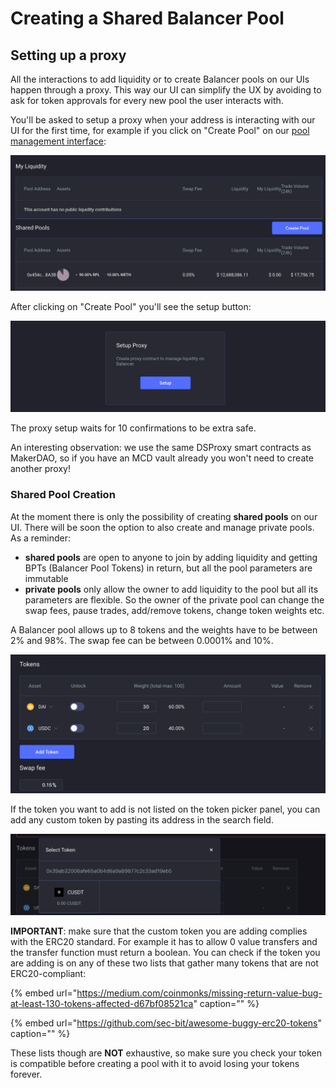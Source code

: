 # Creating a Shared Balancer Pool

## Setting up a proxy

All the interactions to add liquidity or to create Balancer pools on our UIs happen through a proxy. This way our UI can simplify the UX by avoiding to ask for token approvals for every new pool the user interacts with.

You'll be asked to setup a proxy when your address is interacting with our UI for the first time, for example if you click on "Create Pool" on our [pool management interface](https://pools.balancer.exchange/#/):

![](../.gitbook/assets/image%20%283%29.png)

After clicking on "Create Pool" you'll see the setup button:

![](../.gitbook/assets/image%20%284%29.png)

The proxy setup waits for 10 confirmations to be extra safe.

An interesting observation: we use the same DSProxy smart contracts as MakerDAO, so if you have an MCD vault already you won't need to create another proxy!

### Shared Pool Creation

At the moment there is only the possibility of creating **shared pools** on our UI. There will be soon the option to also create and manage private pools. As a reminder:

* **shared pools** are open to anyone to join by adding liquidity and getting BPTs \(Balancer Pool Tokens\) in return, but all the pool parameters are immutable
* **private pools** only allow the owner to add liquidity to the pool but all its parameters are flexible. So the owner of the private pool can change the swap fees, pause trades, add/remove tokens, change token weights etc.

A Balancer pool allows up to 8 tokens and the weights have to be between 2% and 98%. The swap fee can be between 0.0001% and 10%.

![](../.gitbook/assets/image.png)

If the token you want to add is not listed on the token picker panel, you can add any custom token by pasting its address in the search field.

![](../.gitbook/assets/image%20%282%29.png)

**IMPORTANT**: make sure that the custom token you are adding complies with the ERC20 standard. For example it has to allow 0 value transfers and the transfer function must return a boolean. You can check if the token you are adding is on any of these two lists that gather many tokens that are not ERC20-compliant:

{% embed url="https://medium.com/coinmonks/missing-return-value-bug-at-least-130-tokens-affected-d67bf08521ca" caption="" %}

{% embed url="https://github.com/sec-bit/awesome-buggy-erc20-tokens" caption="" %}

These lists though are **NOT** exhaustive, so make sure you check your token is compatible before creating a pool with it to avoid losing your tokens forever.

